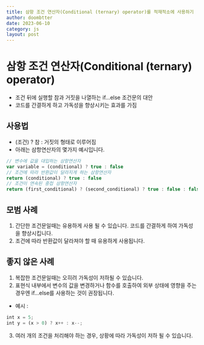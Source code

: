 ```yaml
---
title: 삼항 조건 연산자(Conditional (ternary) operator)를 적재적소에 사용하기
author: doombtter
date: 2023-06-10
category: js
layout: post
---
```


# 삼항 조건 연산자(Conditional (ternary) operator)

- 조건 뒤에 실행할 참과 거짓을 나열하는 if...else 조건문의 대안
- 코드를 간결하게 하고 가독성을 향상시키는 효과를 가짐

## 사용법

- (조건) ? 참 : 거짓의 형태로 이루어짐
- 아래는 삼항연산자의 몇가지 예시입니다.

``` javascript
// 변수에 값을 대입하는 삼항연산자
var variable = (conditional) ? true : false
// 조건에 따라 반환값이 달라지게 하는 삼항연산자
return (conditional) ? true : false
// 조건이 연속된 중첩 삼항연산자
return (first_conditional) ? (second_conditional) ? true : false : false
```

## 모범 사례

1. 간단한 조건문일때는 유용하게 사용 될 수 있습니다. 코드를 간결하게 하여 가독성을 향상시킵니다.
2. 조건에 따라 반환값이 달라져야 할 때 유용하게 사용됩니다.

## 좋지 않은 사례

1. 복잡한 조건문일때는 오히려 가독성이 저하될 수 있습니다.
2. 표현식 내부에서 변수의 값을 변경하거나 함수를 호출하여 외부 상태에 영향을 주는 경우엔 if...else를 사용하는 것이 권장됩니다.
- 예시 :

``` javascript
int x = 5;
int y = (x > 0) ? x++ : x--;
```
3. 여러 개의 조건을 처리해야 하는 경우, 상황에 따라 가독성이 저하 될 수 있습니다.
